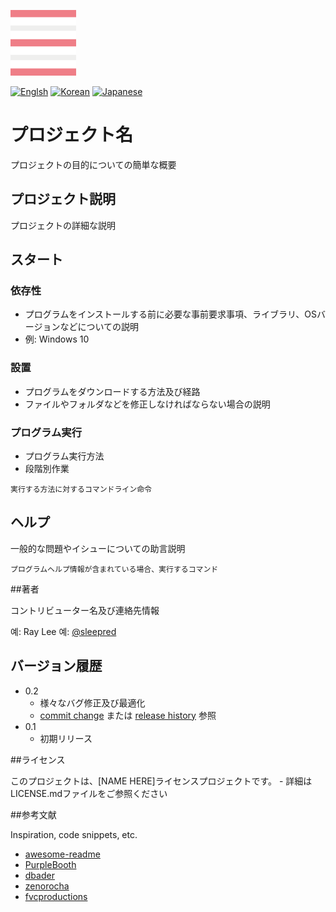 ![LOGO](./docs/images/logo.png)

[![Englsh](https://img.shields.io/badge/language-English-orange.svg)](README.md) [![Korean](https://img.shields.io/badge/language-Korean-blue.svg)](README_kr.md) [![Japanese](https://img.shields.io/badge/language-Japanese-red.svg)](README_jp.md)

# プロジェクト名

プロジェクトの目的についての簡単な概要

## プロジェクト説明

プロジェクトの詳細な説明

## スタート

### 依存性

* プログラムをインストールする前に必要な事前要求事項、ライブラリ、OSバージョンなどについての説明
* 例: Windows 10

### 設置

* プログラムをダウンロードする方法及び経路
* ファイルやフォルダなどを修正しなければならない場合の説明

### プログラム実行

* プログラム実行方法
* 段階別作業
```
実行する方法に対するコマンドライン命令
```

## ヘルプ

一般的な問題やイシューについての助言説明
```
プログラムヘルプ情報が含まれている場合、実行するコマンド
```

##著者

コントリビューター名及び連絡先情報

예: Ray Lee
예: [@sleepred](https://twitter.com/sleepred)

## バージョン履歴
* 0.2
    * 様々なバグ修正及び最適化
    * [commit change]() または [release history]() 参照
* 0.1
    * 初期リリース

##ライセンス

このプロジェクトは、[NAME HERE]ライセンスプロジェクトです。 - 詳細はLICENSE.mdファイルをご参照ください


##参考文献

Inspiration, code snippets, etc.
* [awesome-readme](https://github.com/matiassingers/awesome-readme)
* [PurpleBooth](https://gist.github.com/PurpleBooth/109311bb0361f32d87a2)
* [dbader](https://github.com/dbader/readme-template)
* [zenorocha](https://gist.github.com/zenorocha/4526327)
* [fvcproductions](https://gist.github.com/fvcproductions/1bfc2d4aecb01a834b46)
